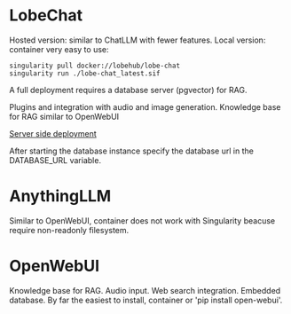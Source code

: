 
# LobeChat

Hosted version: similar to ChatLLM with fewer features.
Local version: container very easy to use:
```
singularity pull docker://lobehub/lobe-chat
singularity run ./lobe-chat_latest.sif
```

A full deployment requires a database server (pgvector) for RAG.

Plugins and integration with audio and image generation.
Knowledge base for RAG similar to OpenWebUI

[Server side deployment](https://lobehub.com/docs/self-hosting/server-database/docker)

After starting the database instance specify the database url in
the DATABASE_URL variable.


# AnythingLLM

Similar to OpenWebUI, container does not work with Singularity beacuse require
non-readonly filesystem.

# OpenWebUI

Knowledge base for RAG.
Audio input.
Web search integration.
Embedded database.
By far the easiest to install, container or 'pip install open-webui'.
